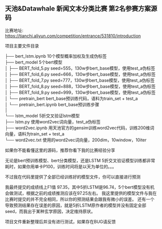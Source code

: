 ## 天池&Datawhale 新闻文本分类比赛 第2名参赛方案源码

比赛地址:
https://tianchi.aliyun.com/competition/entrance/531810/introduction

项目主要文件目录

├── bert_lstm.ipynb        10个模型概率加权及生成伪标签  
├── bert_model                                 5个bert模型  
│   ├── BERT_fold_5.py                         seed=555，130w步bert_base模型，使用test_a伪标签  
│   ├── BERT_fold_6.py                         seed=666，130w步bert_base模型，使用test_a伪标签  
│   ├── BERT_fold_7.py                         seed=777，130w步bert_base模型，使用test_a伪标签  
│   ├── BERT_fold_8.py                         seed=888，130w步bert_base模型，使用test_a伪标签  
│   ├── BERT_fold_9.py                         seed=999，130w步bert_base模型，使用test_a伪标签  
│   └── pretrain_bert                          bert_base预训练代码，语料为train_set + test_a  
│       └── pretrain_bert.ipynb                bert_base预训练步骤  
│         
└── lstm_model                                5折交叉验证lstm模型  
    ├── lstm.py                               使用word2vec词向量，test_a伪标签  
    ├── word2vec.ipynb                        用天池官方的gensim训练word2vec代码，训练200维词向量，语料为train_set + test_a  
    └── word2vec.txt                          使用的word2vec词向量，200dim，10window，10iter  

如果你不能看懂这里的源码，推荐你看下我的比赛经验分享

无论是bert预训练模型、bert分类模型，还是LSTM 5折交叉验证模型训练都非常耗时，如果你用单卡P100，训练时间将是以天为单位的。。。

不过我在代码里提供了全部已经训练好的模型文件，你可以直接进行预测

我最终提交的成绩线上F1值 97.35，其中5折LSTM是96.74，5个bert模型没有机会做测试，根据之前的成绩推测应该在97.25左右。
我这里提供的模型文件与我在比赛时提交的并不完全相同，所以你的预测结果会跟我有微小的误差。
还有一个导致预测结果存在误差的原因，就是5折LSTM原作者的模型并没有固定全部seed，而我出于某种玄学原因，决定维持原状。

项目文件重新整理后并没有进行测试，如果存在BUG请反馈
